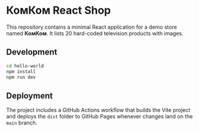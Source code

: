 # КомКом React Shop

This repository contains a minimal React application for a demo store named **КомКом**. It lists 20 hard-coded television products with images.

## Development

```bash
cd hello-world
npm install
npm run dev
```

## Deployment

The project includes a GitHub Actions workflow that builds the Vite project and deploys the `dist` folder to GitHub Pages whenever changes land on the `main` branch.
